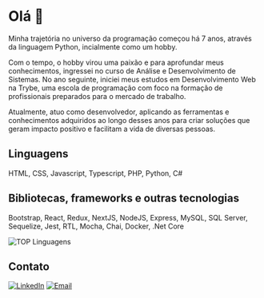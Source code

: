 # Olá 👋

Minha trajetória no universo da programação começou há 7 anos, através da linguagem Python, incialmente como um hobby. 

Com o tempo, o hobby virou uma paixão e para aprofundar meus conhecimentos, ingressei no curso de Análise e Desenvolvimento de Sistemas. No ano seguinte, iniciei meus estudos em Desenvolvimento Web na Trybe, uma escola de programação com foco na formação de profissionais preparados para o mercado de trabalho.

Atualmente, atuo como desenvolvedor, aplicando as ferramentas e conhecimentos adquiridos ao longo desses anos para criar soluções que geram impacto positivo e facilitam a vida de diversas pessoas.

## Linguagens

HTML, CSS, Javascript, Typescript, PHP, Python, C#

## Bibliotecas, frameworks e outras tecnologias

Bootstrap, React, Redux, NextJS, NodeJS, Express, MySQL, SQL Server, Sequelize, Jest, RTL, Mocha, Chai, Docker, .Net Core

![TOP Linguagens](https://github-readme-stats.vercel.app/api/top-langs/?username=carlosdanielcabral&hide=html,css&layout=compact)

## Contato

[<img alt="LinkedIn" src="https://img.shields.io/badge/LinkedIn-0077B5?style=for-the-badge&logo=linkedin&logoColor=white" />](https://www.linkedin.com/in/carlos-daniel-cabral/) [<img alt="Email" src="https://img.shields.io/badge/Gmail-D14836?style=for-the-badge&logo=gmail&logoColor=white" />](https://mailto:dev.carlosdaniel@gmail.com)
